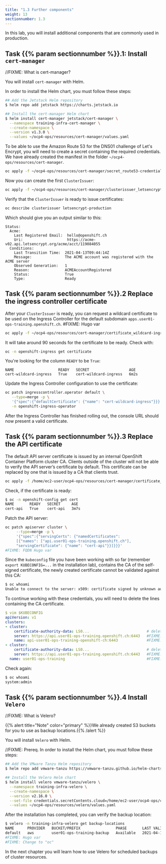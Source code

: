 ```yaml
---
title: "1.3 Further components"
weight: 13
sectionnumber: 1.3
---
```


In this lab, you will install additional components that are commonly used in production.


## Task {{% param sectionnumber %}}.1: Install `cert-manager`

//FIXME: What is cert-manager?

You will install `cert-manager` with Helm.

In order to install the Helm chart, you must follow these steps:

```bash
## Add the Jetstack Helm repository
$ helm repo add jetstack https://charts.jetstack.io

## Install the cert-manager Helm chart
$ helm install cert-manager jetstack/cert-manager \
  --namespace training-infra-cert-manager \
  --create-namespace \
  --version v1.3.0 \
  --values ~/ocp4-ops/resources/cert-manager/values.yaml
```

To be able to use the Amazon Route 53 for the DNS01 challenge of Let's Encrypt, you will need to create a secret containing the required credentials. We have already created the manifest in the folder `~/ocp4-ops/resources/cert-manager`.

```bash
oc apply -f ~/ocp4-ops/resources/cert-manager/secret_route53-credentials.yaml
```

Now you can create the first `ClusterIssuer`:

```bash
oc apply -f ~/ocp4-ops/resources/cert-manager/clusterissuer_letsencrypt-producion.yaml
```

Verify that the `ClusterIssuer` is ready to issue certificates:

```bash
oc describe clusterissuer letsencrypt-production
```

Which should give you an output similar to this:

```
Status:
  Acme:
    Last Registered Email:  hello@openshift.ch
    Uri:                    https://acme-v02.api.letsencrypt.org/acme/acct/119084055
  Conditions:
    Last Transition Time:  2021-04-13T09:44:14Z
    Message:               The ACME account was registered with the ACME server
    Observed Generation:   1
    Reason:                ACMEAccountRegistered
    Status:                True
    Type:                  Ready
```


## Task {{% param sectionnumber %}}.2 Replace the ingress controller certificate

After your `ClusterIssuer` is ready, you can request a wildcard certificate to be used on the Ingress Controller for the default subdomain `apps.user01-ops-training.openshift.ch`. #FIXME: Hugo var

```bash
oc apply -f ~/ocp4-ops/resources/cert-manager/certificate_wildcard-ingress.yaml
```

It will take around 90 seconds for the certificate to be ready. Check with:

```bash
oc -n openshift-ingress get certificate
```

You're looking for the column `READY` to be `True`:

```
NAME                    READY   SECRET                  AGE
cert-wildcard-ingress   True    cert-wildcard-ingress   6m2s
```

Update the Ingress Controller configuration to use the certificate:

```bash
oc patch ingresscontroller.operator default \
   --type=merge -p \
   '{"spec":{"defaultCertificate": {"name": "cert-wildcard-ingress"}}}' \
   -n openshift-ingress-operator
```

After the Ingress Controller has finished rolling out, the console URL should now present a valid certificate.


## Task {{% param sectionnumber %}}.3 Replace the API certificate

The default API server certificate is issued by an internal OpenShift Container Platform cluster CA. Clients outside of the cluster will not be able to verify the API server’s certificate by default. This certificate can be replaced by one that is issued by a CA that clients trust.

```bash
oc apply -f /home/ec2-user/ocp4-ops/resources/cert-manager/certificate_api.yaml
```

Check, if the certificate is ready:

```bash
$ oc -n openshift-config get cert
NAME       READY   SECRET     AGE
cert-api   True    cert-api   3m7s
```

Patch the API server:

```bash
oc patch apiserver cluster \
     --type=merge -p \
     '{"spec":{"servingCerts": {"namedCertificates":
     [{"names": ["api.user01-ops-training.openshift.ch"],
     "servingCertificate": {"name": "cert-api"}}]}}}'
#FIXME: FQDN Hugo var
```

Since the `kubeconfig` file you have been working with so far (remember `export KUBECONFIG=...` in the installation lab), contains the CA of the self-signed certificate, the newly created certificate cannot be validated against this CA:

```bash
$ oc whoami
Unable to connect to the server: x509: certificate signed by unknown authority
```

To continue working with these credentials, you will need to delete the lines containing the CA certificate.

```yaml
$ vim $KUBECONFIG
apiVersion: v1
clusters:
- cluster:
    certificate-authority-data: LS0...                          # delete this line
    server: https://api.user01-ops-training.openshift.ch:6443   #FIXME: Hugo var
    name: api-user01-ops-training-openshift-ch:6443             #FIXME: Hugo var
- cluster:
    certificate-authority-data: LS0...                          # delete this line
    server: https://api.user01-ops-training.openshift.ch:6443   #FIXME: Hugo var
  name: user01-ops-training                                     #FIXME: Hugo var
```

Check again:

```bash
$ oc whoami
system:admin
```


## Task {{% param sectionnumber %}}.4 Install `Velero`

//FIXME: What is Velero?

{{% alert title="Note" color="primary" %}}We already created S3 buckets for you to use as backup locations.{{% /alert %}}

You will install `Velero` with Helm.

//FIXME: Prereq.
In order to install the Helm chart, you must follow these steps:

```bash
## Add the VMware Tanzu Helm repository
$ helm repo add vmware-tanzu https://vmware-tanzu.github.io/helm-charts

## Install the Velero Helm chart
$ helm install velero vmware-tanzu/velero \
  --namespace training-infra-velero \
  --create-namespace \
  --version v2.16.0 \
  --set-file credentials.secretContents.cloud=/home/ec2-user/ocp4-ops/credentials \
  --values ~/ocp4-ops/resources/velero/values.yaml
```

After the installation has completed, you can verify the backup location:

```bash
$ velero -n training-infra-velero get backup-locations
NAME      PROVIDER   BUCKET/PREFIX                PHASE       LAST VALIDATED                  ACCESS MODE   DEFAULT
default   aws        user01-ops-training-backup   Available   2021-04-14 08:04:24 +0000 UTC   ReadWrite
#FIXME: Hugo var
#FIXME: Change to "oc"
```

In the next chapter you will learn how to use Velero for scheduled backups of cluster resources.

